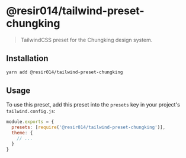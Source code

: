# @resir014/tailwind-preset-chungking

> TailwindCSS preset for the Chungking design system.

## Installation

```bash
yarn add @resir014/tailwind-preset-chungking
```

## Usage

To use this preset, add this preset into the `presets` key in your project's `tailwind.config.js`:

```js
module.exports = {
  presets: [require('@resir014/tailwind-preset-chungking')],
  theme: {
    // ...
  }
}
```
